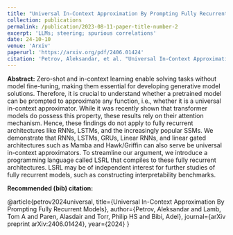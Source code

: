 ```yaml
---
title: "Universal In-Context Approximation By Prompting Fully Recurrent Models"
collection: publications
permalink: /publication/2023-08-11-paper-title-number-2
excerpt: 'LLMs; steering; spurious correlations'
date: 24-10-10
venue: 'Arxiv'
paperurl: 'https://arxiv.org/pdf/2406.01424'
citation: 'Petrov, Aleksandar, et al. "Universal In-Context Approximation By Prompting Fully Recurrent Models." arXiv preprint arXiv:2406.01424 (2024).'
---
```

**Abstract:** Zero-shot and in-context learning enable solving tasks without model fine-tuning, making them essential for developing generative model solutions. Therefore, it is crucial to understand whether a pretrained model can be prompted to approximate any function, i.e., whether it is a universal in-context approximator. While it was recently shown that transformer models do possess this property, these results rely on their attention mechanism. Hence, these findings do not apply to fully recurrent architectures like RNNs, LSTMs, and the increasingly popular SSMs. We demonstrate that RNNs, LSTMs, GRUs, Linear RNNs, and linear gated architectures such as Mamba and Hawk/Griffin can also serve be universal in-context approximators. To streamline our argument, we introduce a programming language called LSRL that compiles to these fully recurrent architectures. LSRL may be of independent interest for further studies of fully recurrent models, such as constructing interpretability benchmarks.

**Recommended (bib) citation:**

@article{petrov2024universal,
  title={Universal In-Context Approximation By Prompting Fully Recurrent Models},
  author={Petrov, Aleksandar and Lamb, Tom A and Paren, Alasdair and Torr, Philip HS and Bibi, Adel},
  journal={arXiv preprint arXiv:2406.01424},
  year={2024}
}